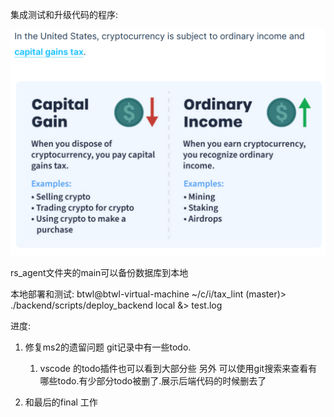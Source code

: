 集成测试和升级代码的程序:

![alt text](image.png)

rs_agent文件夹的main可以备份数据库到本地

本地部署和测试:
btwl@btwl-virtual-machine ~/c/i/tax_lint (master)> ./backend/scripts/deploy_backend local &> test.log




进度:

1. 修复ms2的遗留问题  git记录中有一些todo. 
   1. vscode 的todo插件也可以看到大部分些
     另外 可以使用git搜索来查看有哪些todo.有少部分todo被删了.展示后端代码的时候删去了
   

2. 和最后的final 工作

